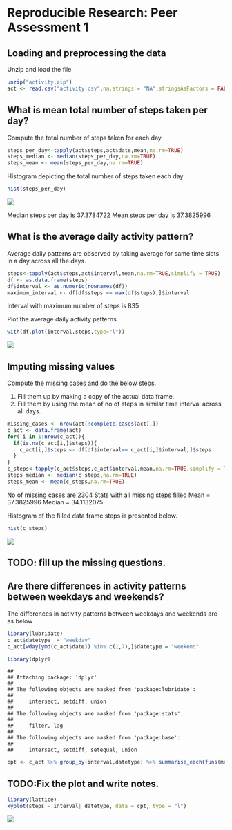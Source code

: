 # Reproducible Research: Peer Assessment 1


## Loading and preprocessing the data

Unzip and load the file 


```r
unzip("activity.zip")
act <- read.csv("activity.csv",na.strings = "NA",stringsAsFactors = FALSE)
```


## What is mean total number of steps taken per day?

Compute the total number of steps taken for each day 

```r
steps_per_day<-tapply(act$steps,act$date,mean,na.rm=TRUE)
steps_median <- median(steps_per_day,na.rm=TRUE)
steps_mean <- mean(steps_per_day,na.rm=TRUE)
```

Histogram depicting the total number of steps taken each day


```r
hist(steps_per_day)
```

![](PA1_template_files/figure-html/unnamed-chunk-3-1.png) 

Median steps per day is 37.3784722
Mean steps per day is 37.3825996

## What is the average daily activity pattern?

Average daily patterns are observed by taking average for same time slots in a day across all the days.

```r
steps<-tapply(act$steps,act$interval,mean,na.rm=TRUE,simplify = TRUE)
df <- as.data.frame(steps)
df$interval <- as.numeric(rownames(df))
maximum_interval <- df[df$steps == max(df$steps),]$interval
```

Interval with maximum number of steps is 835

Plot the average daily activity patterns 

```r
with(df,plot(interval,steps,type="l"))
```

![](PA1_template_files/figure-html/unnamed-chunk-5-1.png) 


## Imputing missing values

Compute the missing cases and do the below steps.  

1. Fill them up by making a copy of the actual data frame.
2. Fill them by using the mean of no of steps in similar time interval across all days.


```r
missing_cases <- nrow(act[!complete.cases(act),])
c_act <- data.frame(act)
for( i in 1:nrow(c_act)){
  if(is.na(c_act[i,]$steps)){
    c_act[i,]$steps <- df[df$interval== c_act[i,]$interval,]$steps
  }
}
c_steps<-tapply(c_act$steps,c_act$interval,mean,na.rm=TRUE,simplify = TRUE)
steps_median <- median(c_steps,na.rm=TRUE)
steps_mean <- mean(c_steps,na.rm=TRUE)
```

No of missing cases are 2304
Stats with all missing steps filled
Mean = 37.3825996
Median = 34.1132075

Histogram of the filled data frame steps is presented below.

```r
hist(c_steps)
```

![](PA1_template_files/figure-html/unnamed-chunk-7-1.png) 

## TODO: fill up the missing questions.


## Are there differences in activity patterns between weekdays and weekends?

The differences in activity patterns between weekdays and weekends are as below

```r
library(lubridate)
c_act$datetype  = "weekday"
c_act[wday(ymd(c_act$date)) %in% c(1,7),]$datetype = "weekend"

library(dplyr)
```

```
## 
## Attaching package: 'dplyr'
## 
## The following objects are masked from 'package:lubridate':
## 
##     intersect, setdiff, union
## 
## The following objects are masked from 'package:stats':
## 
##     filter, lag
## 
## The following objects are masked from 'package:base':
## 
##     intersect, setdiff, setequal, union
```

```r
cpt <- c_act %>% group_by(interval,datetype) %>% summarise_each(funs(mean),steps)
```

## TODO:Fix the plot and write notes.

```r
library(lattice)
xyplot(steps ~ interval| datetype, data = cpt, type = "l")
```

![](PA1_template_files/figure-html/unnamed-chunk-9-1.png) 
